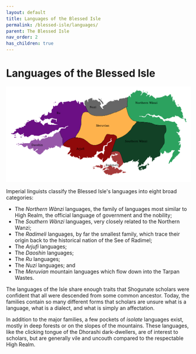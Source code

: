```yaml
---
layout: default
title: Languages of the Blessed Isle
permalink: /blessed-isle/languages/
parent: The Blessed Isle
nav_order: 2
has_children: true
---
```


# Languages of the Blessed Isle

![Language Families](../../../assets/blessed_isle/languages.png)

Imperial linguists classify the Blessed Isle's languages into eight broad
categories:

- The _Northern Wànzi_ languages, the family of languages most similar to High
  Realm, the official language of government and the nobility;
- The _Southern Wànzi_ languages, very closely related to the Northern Wanzi;
- The _Radimeli_ languages, by far the smallest family, which trace their origin
  back to the historical nation of the See of Radimel;
- The _Arjufi_ languages;
- The _Daoshin_ languages;
- The _Ru_ languages;
- The _Nuzi_ languages; and
- The _Meruvian_ mountain languages which flow down into the Tarpan Wastes.

The languages of the Isle share enough traits that Shogunate scholars were
confident that all were descended from some common ancestor. Today, the families
contain so many different forms that scholars are unsure what is a language,
what is a dialect, and what is simply an affectation.

In addition to the major families, a few pockets of _isolate_ languages exist,
mostly in deep forests or on the slopes of the mountains. These languages,
like the clicking tongue of the Dhorashi dark-dwellers, are of interest to
scholars, but are generally vile and uncouth compared to the respectable High
Realm.
